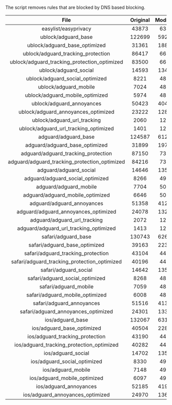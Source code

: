 The script removes rules that are blocked by DNS based blocking.


| File | Original | Modified |
|:----:|:-----:|:-----:|
| easylist/easyprivacy | 43873 | 6345 |
| ublock/adguard_base | 122699 | 59251 |
| ublock/adguard_base_optimized | 31361 | 18806 |
| ublock/adguard_tracking_protection | 86417 | 6692 |
| ublock/adguard_tracking_protection_optimized | 83500 | 6691 |
| ublock/adguard_social | 14593 | 13481 |
| ublock/adguard_social_optimized | 8221 | 4860 |
| ublock/adguard_mobile | 7024 | 4838 |
| ublock/adguard_mobile_optimized | 5974 | 4837 |
| ublock/adguard_annoyances | 50423 | 40441 |
| ublock/adguard_annoyances_optimized | 23222 | 12866 |
| ublock/adguard_url_tracking | 2060 | 1219 |
| ublock/adguard_url_tracking_optimized | 1401 | 1219 |
| adguard/adguard_base | 124587 | 61245 |
| adguard/adguard_base_optimized | 31899 | 19794 |
| adguard/adguard_tracking_protection | 87150 | 7371 |
| adguard/adguard_tracking_protection_optimized | 84216 | 7370 |
| adguard/adguard_social | 14646 | 13541 |
| adguard/adguard_social_optimized | 8266 | 4900 |
| adguard/adguard_mobile | 7704 | 5017 |
| adguard/adguard_mobile_optimized | 6646 | 5016 |
| adguard/adguard_annoyances | 51358 | 41288 |
| adguard/adguard_annoyances_optimized | 24078 | 13295 |
| adguard/adguard_url_tracking | 2072 | 1229 |
| adguard/adguard_url_tracking_optimized | 1413 | 1229 |
| safari/adguard_base | 130743 | 62681 |
| safari/adguard_base_optimized | 39163 | 22358 |
| safari/adguard_tracking_protection | 43104 | 4459 |
| safari/adguard_tracking_protection_optimized | 40196 | 4458 |
| safari/adguard_social | 14642 | 13530 |
| safari/adguard_social_optimized | 8268 | 4897 |
| safari/adguard_mobile | 7059 | 4880 |
| safari/adguard_mobile_optimized | 6008 | 4879 |
| safari/adguard_annoyances | 51516 | 41378 |
| safari/adguard_annoyances_optimized | 24301 | 13352 |
| ios/adguard_base | 132067 | 63197 |
| ios/adguard_base_optimized | 40504 | 22882 |
| ios/adguard_tracking_protection | 43190 | 4467 |
| ios/adguard_tracking_protection_optimized | 40282 | 4466 |
| ios/adguard_social | 14702 | 13563 |
| ios/adguard_social_optimized | 8330 | 4913 |
| ios/adguard_mobile | 7148 | 4919 |
| ios/adguard_mobile_optimized | 6097 | 4918 |
| ios/adguard_annoyances | 52185 | 41943 |
| ios/adguard_annoyances_optimized | 24970 | 13645 |